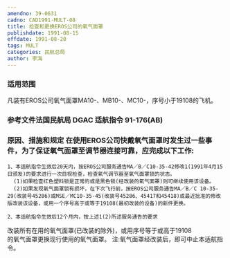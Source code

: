 ```yaml
---
amendno: 39-0631  
cadno: CAD1991-MULT-08  
title: 检查和更换EROS公司的氧气面罩  
publishdate: 1991-08-15  
effdate: 1991-08-20  
tags: MULT  
categories: 民航总局  
author: 李海  
---
```

  
### 适用范围  
凡装有EROS公司氧气面罩MA10-、MB10-、MC10-，序号小于19108的飞机。  
  
<!--more-->  
### 参考文件法国民航局 DGAC 适航指令 91-176(AB)  
  
### 原因、措施和规定     在使用EROS公司快戴氧气面罩时发生过一些事件，为了保证氧气面罩至调节器连接可靠，应完成以下工作:  
    1、本适航指令生效后20天内，按EROS公司服务通告MA／B／C10-35-42修改1(1991年4月15日颁发)的要求进行一次目视检查，检查氧气调节器至氧气面罩锁的状态。  
      (1)如果检查红色塑料锁是正常的或是黑色锁(经改装的氧气面罩)则可继续使用该设备。  
      (2)如果发现氧气面罩锁有损坏，在下次飞行前，按EROS公司服务通告MA／B／C 10-35-29(改装号45286)或MSE／MC10-35-45(改装号45286、45417和45418)或最近批准的修改版改装该设备，或用一个序号高于或等于19108(最初改装的设备)的新件更换。  
  
    2、本适航指令生效后12个月内，按上述1(2)所述服务通告的要求  
      
改装所有在用的氧气面罩(已改装的除外)，或用序号等于或高于19108  
的氧气面罩更换现行使用的氧气面罩。 注:氧气面罩经改装后，即可中止本适航指令。  
